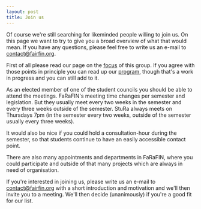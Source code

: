 ```yaml
---
layout: post
title: Join us
--- 
```


Of course we're still searching for likeminded people willing to join us. On this page we want to try to give you a broad overview of what that would mean. If you have any questions, please feel free to write us an e-mail to contact@fairfin.org. 

First of all please read our page on the [focus](/focus) of this group. If you agree with those points in principle you can read up our [program](/program), though that's a work in progress and you can still add to it.  

As an elected member of one of the student councils you should be able to attend the meetings. FaRaFIN's meeting time changes per semester and legislation. But they usually meet every two weeks in the semester and every three weeks outside of the semester. StuRa always meets on Thursdays 7pm (in the semester every two weeks, outside of the semester usually every three weeks).

It would also be nice if you could hold a consultation-hour during the semester, so that students continue to have an easily accessible contact point. 

There are also many appointments and departments in FaRaFIN, where you could participate and outside of that many projects which are always in need of organisation. 

If you're interested in joining us, please write us an e-mail to contact@fairfin.org with a short introduction and motivation and we'll then invite you to a meeting. We'll then decide (unanimously) if you're a good fit for our list. 

